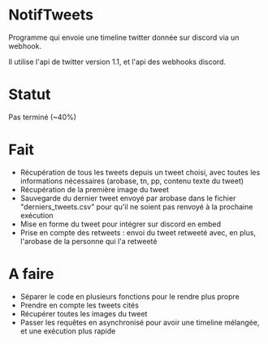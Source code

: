# NotifTweets

Programme qui envoie une timeline twitter donnée sur discord via un webhook.

Il utilise l'api de twitter version 1.1, et l'api des webhooks discord.

# Statut

Pas terminé (~40%)

# Fait

- Récupération de tous les tweets depuis un tweet choisi, avec toutes les informations nécessaires (arobase, tn, pp, contenu texte du tweet)
- Récupération de la première image du tweet
- Sauvegarde du dernier tweet envoyé par arobase dans le fichier "derniers_tweets.csv" pour qu'il ne soient pas renvoyé à la prochaine exécution
- Mise en forme du tweet pour intégrer sur discord en embed
- Prise en compte des retweets : envoi du tweet retweeté avec, en plus, l'arobase de la personne qui l'a retweeté

# A faire

- Séparer le code en plusieurs fonctions pour le rendre plus propre
- Prendre en compte les tweets cités
- Récupérer toutes les images du tweet
- Passer les requêtes en asynchronisé pour avoir une timeline mélangée, et une exécution plus rapide
